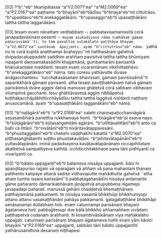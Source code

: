 [03] 1^b^.^eb^ tikanipātassa ^a^V2.0071^ea^ ^a^M2.0069^ea^ ^a^P2.0167^ea^ paṭhame  ^b^bhayānī^eb^tiādīsu ^b^bhaya^eb^nti cittutrāso. ^b^upaddavo^eb^ti  anekaggatākāro. ^b^upasaggo^eb^ti upasaṭṭhākāro tattha tattha  lagganākāro.

[03] tesaṃ evaṃ nānattaṃ veditabbaṃ -- pabbatavisamanissitā corā  janapadavāsīnaṃ pesenti -- ``mayaṃ asukadivase nāma tumhākaṃ gāmaṃ  paharissāmā''ti. te taṃ pavattiṃ sutakālato paṭṭhāya bhayaṃ ^a^V2.0072^ea^ santāsaṃ  āpajjanti. ayaṃ ^b^cittutrāso^eb^ nāma. ``yathā no te corā  kupitā anatthampi āvaheyyu''nti hatthasāraṃ gahetvā dvipadacatuppadehi  saddhiṃ araññaṃ pavisitvā tattha tattha bhūmiyaṃ nipajjanti  ḍaṃsamakasādīhi khajjamānā, gumbantarāni pavisantā khāṇukaṇṭake  maddanti. tesaṃ evaṃ vicarantānaṃ vikkhittabhāvo ^b^anekaggatākāro^eb^  nāma. tato coresu yathāvutte divase anāgacchantesu ``tucchakasāsanaṃ  bhavissati, gāmaṃ pavisissāmā''ti saparikkhārā gāmaṃ pavisanti.  atha tesaṃ paviṭṭhabhāvaṃ ñatvā gāmaṃ parivāretvā dvāre aggiṃ datvā  manusse ghātetvā corā sabbaṃ vibhavaṃ vilumpitvā gacchanti. tesu  ghātitāvasesā aggiṃ nibbāpetvā koṭṭhakacchāyābhitticchāyādīsu tattha  tattha laggitvā nisīdanti naṭṭhaṃ anusocamānā. ayaṃ  ^b^upasaṭṭhākāro lagganākāro^eb^ nāma.

[03] ^b^naḷāgārā^eb^ti ^a^P2.0168^ea^ naḷehi  channapaṭicchannāgārā. sesasambhārā panettha rukkhamayā honti.  ^b^tiṇāgāre^eb^pi eseva nayo. ^b^kūṭāgārānī^eb^ti kūṭasaṅgahitāni  agārāni. ^b^ullittāvalittānī^eb^ti anto ca bahi ca littāni.  ^b^nivātānī^eb^ti nivāritavātappavesāni. ^b^phusitaggaḷānī^eb^ti  chekehi vaḍḍhakīhi katattā ^a^M2.0070^ea^ piṭṭhasaṅghāṭamhi suṭṭhu phusitakavāṭāni.  ^b^pihitavātapānānī^eb^ti yuttavātapānāni. iminā padadvayena  kavāṭavātapānānaṃ niccapihitataṃ akathetvā sampattiyeva kathitā.  icchiticchitakkhaṇe pana tāni pidhīyanti ca vivarīyanti ca.

[03] ^b^bālato uppajjantī^eb^ti bālameva nissāya uppajjanti.  bālo hi apaṇḍitapuriso rajjaṃ vā oparajjaṃ vā aññaṃ vā pana mahantaṃ  ṭhānaṃ patthento katipaye attanā sadise vidhavaputte mahādhutte gahetvā  ``etha ahaṃ tumhe issare karissāmī''ti pabbatagahanādīni nissāya  antamante gāme paharanto dāmarikabhāvaṃ jānāpetvā anupubbena nigamepi  janapadepi paharati. manussā gehāni chaḍḍetvā khemaṭṭhānaṃ patthayamānā  pakkamanti. te nissāya vasantā bhikkhūpi bhikkhuniyopi attano  attano vasanaṭṭhānāni pahāya pakkamanti. gatagataṭṭhāne bhikkhāpi  senāsanampi dullabhaṃ hoti. evaṃ catunnampi parisānaṃ bhayaṃ āgatameva  hoti. pabbajjitesupi dve bālā bhikkhū aññamaññaṃ vivādaṃ paṭṭhapetvā  codanaṃ ārabhanti. iti kosambivāsikānaṃ viya mahākalaho  uppajjati. catunnaṃ parisānaṃ bhayaṃ āgatameva hotīti evaṃ yāni  kānici bhayāni ^a^P2.0169^ea^ uppajjanti, sabbāni tāni  bālato uppajjantīti yathānusandhinā desanaṃ niṭṭhapesi.